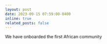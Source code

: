 ```yaml
---
layout: post
date: 2023-09-15 07:59:00-0400
inline: true
related_posts: false
---
```


We have onboarded the first African community
